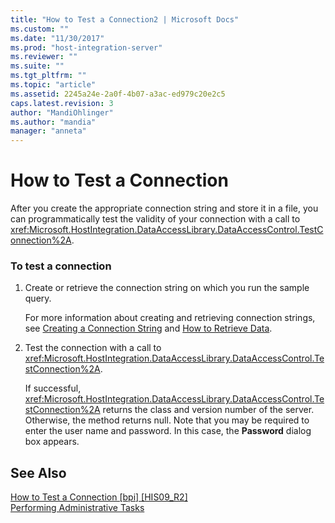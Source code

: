 ```yaml
---
title: "How to Test a Connection2 | Microsoft Docs"
ms.custom: ""
ms.date: "11/30/2017"
ms.prod: "host-integration-server"
ms.reviewer: ""
ms.suite: ""
ms.tgt_pltfrm: ""
ms.topic: "article"
ms.assetid: 2245a24e-2a0f-4b07-a3ac-ed979c20e2c5
caps.latest.revision: 3
author: "MandiOhlinger"
ms.author: "mandia"
manager: "anneta"
---
```

# How to Test a Connection
After you create the appropriate connection string and store it in a file, you can programmatically test the validity of your connection with a call to <xref:Microsoft.HostIntegration.DataAccessLibrary.DataAccessControl.TestConnection%2A>.  
  
### To test a connection  
  
1.  Create or retrieve the connection string on which you run the sample query.  
  
     For more information about creating and retrieving connection strings, see [Creating a Connection String](../core/creating-a-connection-string1.md) and [How to Retrieve Data](../core/how-to-retrieve-data2.md).  
  
2.  Test the connection with a call to <xref:Microsoft.HostIntegration.DataAccessLibrary.DataAccessControl.TestConnection%2A>.  
  
     If successful, <xref:Microsoft.HostIntegration.DataAccessLibrary.DataAccessControl.TestConnection%2A> returns the class and version number of the server. Otherwise, the method returns null. Note that you may be required to enter the user name and password. In this case, the **Password** dialog box appears.  
  
## See Also  
 [How to Test a Connection &#91;bpi&#93; &#91;HIS09_R2&#93;](http://msdn.microsoft.com/en-us/24e38852-f235-4cfe-ae18-9b6faf8fce51)   
 [Performing Administrative Tasks](../core/performing-administrative-tasks1.md)